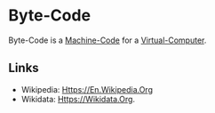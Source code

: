 # Byte-Code

Byte-Code is a [Machine-Code](2000260.md) for a [Virtual-Computer](2000261.md).

## Links

- Wikipedia: [Https://En.Wikipedia.Org](https://en.wikipedia.org/wiki/Bytecode)
- Wikidata: [Https://Wikidata.Org](https://wikidata.org/wiki/Q837330).

